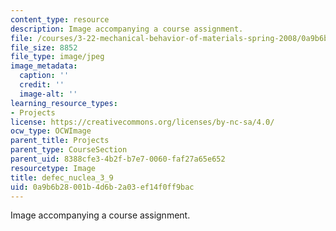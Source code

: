 ```yaml
---
content_type: resource
description: Image accompanying a course assignment.
file: /courses/3-22-mechanical-behavior-of-materials-spring-2008/0a9b6b28001b4d6b2a03ef14f0ff9bac_defec_nuclea_3_9.jpg
file_size: 8852
file_type: image/jpeg
image_metadata:
  caption: ''
  credit: ''
  image-alt: ''
learning_resource_types:
- Projects
license: https://creativecommons.org/licenses/by-nc-sa/4.0/
ocw_type: OCWImage
parent_title: Projects
parent_type: CourseSection
parent_uid: 8388cfe3-4b2f-b7e7-0060-faf27a65e652
resourcetype: Image
title: defec_nuclea_3_9
uid: 0a9b6b28-001b-4d6b-2a03-ef14f0ff9bac
---
```

Image accompanying a course assignment.
